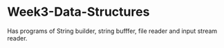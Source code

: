 # Week3-Data-Structures
Has programs of String builder, string bufffer, file reader and input stream reader.
